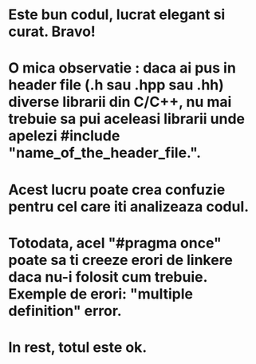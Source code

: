# Este bun codul, lucrat elegant si curat. Bravo!
# O mica observatie : daca ai pus in header file (.h sau .hpp sau .hh) diverse librarii din C/C++, nu mai trebuie sa pui aceleasi librarii unde apelezi #include "name_of_the_header_file.<extensie header file>". 
# Acest lucru poate crea confuzie pentru cel care iti analizeaza codul. 
# Totodata, acel "#pragma once" poate sa ti creeze erori de linkere daca nu-i folosit cum trebuie. Exemple de erori: "multiple definition" error.
# In rest, totul este ok.
